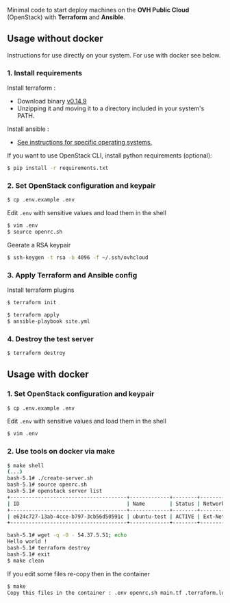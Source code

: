 Minimal code to start deploy machines on the **OVH Public Cloud** (OpenStack) with **Terraform** and **Ansible**.

Usage without docker
--------------------

Instructions for use directly on your system. For use with docker see below.

### 1. Install requirements


Install terraform :

- Download binary [v0.14.9](https://releases.hashicorp.com/terraform/0.14.9/) 
- Unzipping it and moving it to a directory included in your system's PATH.

Install ansible :

- [See instructions for specific operating systems.](https://docs.ansible.com/ansible/latest/installation_guide/intro_installation.html#installing-ansible-on-specific-operating-systems)

If you want to use OpenStack CLI, install python requirements (optional):
 
```bash
$ pip install -r requirements.txt
```

### 2. Set OpenStack configuration and keypair

```bash
$ cp .env.example .env
```

Edit `.env` with sensitive values and load them in the shell

```bash
$ vim .env
$ source openrc.sh
```

Geerate a RSA keypair

```bash
$ ssh-keygen -t rsa -b 4096 -f ~/.ssh/ovhcloud
```

### 3. Apply Terraform and Ansible config

Install terraform plugins

```bash
$ terraform init
```

```bash
$ terraform apply
$ ansible-playbook site.yml
```

### 4. Destroy the test server

```bash
$ terraform destroy
```

Usage with docker
-----------------

### 1. Set OpenStack configuration and keypair

```bash
$ cp .env.example .env
```

Edit `.env` with sensitive values and load them in the shell

```bash
$ vim .env
```

### 2. Use tools on docker via make

```bash
$ make shell
(...)
bash-5.1# ./create-server.sh
bash-5.1# source openrc.sh
bash-5.1# openstack server list
+--------------------------------------+-------------+--------+----------------------------------------------+-------+--------+
| ID                                   | Name        | Status | Networks                                     | Image | Flavor |
+--------------------------------------+-------------+--------+----------------------------------------------+-------+--------+
| e624c727-13ab-4cce-b797-3cb56d50591c | ubuntu-test | ACTIVE | Ext-Net=2001:41d0:801:1000::2138, 54.37.5.51 |       | s1-2   |
+--------------------------------------+-------------+--------+----------------------------------------------+-------+--------+

bash-5.1# wget -q -O - 54.37.5.51; echo
Hello world !
bash-5.1# terraform destroy
bash-5.1# exit
$ make clean
```

If you edit some files re-copy then in the container

```bash
$ make
Copy this files in the container : .env openrc.sh main.tf .terraform.lock.hcl ansible.cfg site.yml
```

